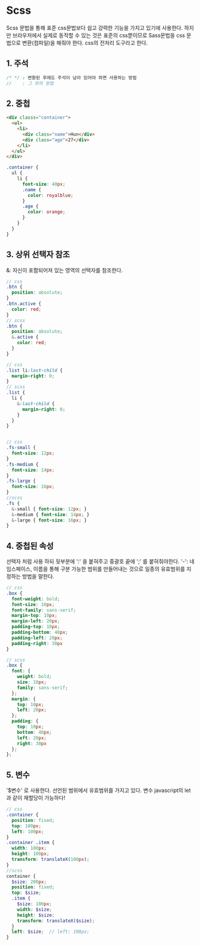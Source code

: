 # Scss
Scss 문법을 통해 표준 css문법보다 쉽고 강력한 기능을 가지고 있기에 사용한다.
하지만 브라우저에서 실제로 동작할 수 있는 것은 표준의 css뿐이므로 Sass문법을 css 문법으로 변환(컴파일)을 해줘야 한다.
css의 전처리 도구라고 한다.


## 1. 주석
```scss
/* */ : 변환된 후에도 주석이 남아 있어야 하면 사용하는 방법
//    : 그 외의 방법
```

## 2. 중첩
```html
<div classs="container">
  <ul>
    <li>
      <div class="name">Hun</div>
      <div class="age">27</div>
    </li>
  </ul>
</div>
```
```scss
.container {
  ul {
    li {
      font-size: 40px;
      .name {
        color: royalblue;
      }
      .age {
        color: orange;
      }
    }
  }
}
```

## 3. 상위 선택자 참조
&: 자신이 포함되어져 있는 영역의 선택자를 참조한다.

```scss
// css
.btn {
  position: absolute;
}
.btn.active {
  color: red;
}
// scss
.btn {
  position: absolute;
  &.active {
    color: red;
  }
}

// css
.list li:last-child {
  margin-right: 0;
}
// scss
.list {
  li {
    &:last-child {
      margin-right: 0;
    }
  }
}


// css
.fs-small {
  font-size: 12px;
}
.fs-medium {
  font-size: 14px; 
}
.fs-large {
  font-size: 16px;
}
//scss
.fs { 
  &-small { font-size: 12px; }
  &-medium { font-size: 14px; }
  &-large { font-size: 16px; }
}

```

## 4. 중첩된 속성
선택자 처럼 사용 하되 뒷부분에 ':' 을 붙혀주고 중괄호 끝에 ';' 를 붙혀줘야한다.
'-': 네임스페이스, 이름을 통해 구분 가능한 범위를 만들어내는 것으로 일종의 유효범위를 지정하는 방법을 말한다.

```scss
// css
.box {
  font-weight: bold;
  font-size: 10px;
  font-family: sans-serif;
  margin-top: 10px;
  margin-left: 20px;
  padding-top: 10px;
  padding-bottom: 40px;
  padding-left: 20px;
  padding-right: 30px
}

// scss
.box {
  font: {
    weight: bold;
    size: 10px;
    family: sans-serif;
  };
  margin: {
    top: 10px;
    left: 20px;
  };
  padding: {
    top: 10px;
    bottom: 40px;
    left: 20px;
    right: 30px
  };
};

```

## 5. 변수

'$변수' 로 사용한다.
선언된 범위에서 유효범위를 가지고 있다.
변수 javascript의 let과 같이 재할당이 가능하다!


```scss
// css
.container {
  position: fixed;
  top: 100px;
  left: 100px;
}
.container .item {
  width: 100px;
  height: 100px;
  transform: translateX(100px);
}
//scss
container {
  $size: 200px;
  position: fixed;
  top: $size;
  .item {
    $size: 100px;
    width: $size;
    height: $size;
    transform: translateX($size);
  }
  left: $size;  // left: 100px;
}


```